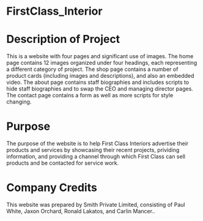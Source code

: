# FirstClass_Interior

# Description of Project
This is a website with four pages and significant use of images. The home page contains 12 images organized under four headings, each representing a different category of project. The shop page contains a number of product cards (including images and descriptions), and also an embedded video. The about page contains staff biographies and includes scripts to hide staff biographies and to swap the CEO and managing director pages. The contact page contains a form as well as more scripts for style changing.

# Purpose
The purpose of the website is to help First Class Interiors advertise their products and services by showcasing their recent projects, prividing information, and providing a channel through which First Class can sell products and be contacted for service work.

# Company Credits
This website was prepared by Smith Private Limited, consisting of Paul White, Jaxon Orchard, Ronald Lakatos, and Carlin Mancer..
